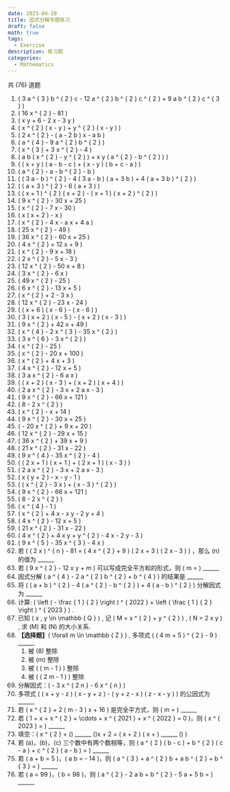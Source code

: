 ```yaml
---
date: 2023-04-28
title: 因式分解专题练习
draft: false
math: true
tags:
  - Exercise
description: 练习题
categories:
  - Mathematics
---
```


共 \(76\) 道题

1. \( 3 a ^ { 3 } b ^ { 2 } c - 12 a ^ { 2 } b ^ { 2 } c ^ { 2 } + 9 a b ^ { 2 } c ^ { 3 } \)
2. \( 16 x ^ { 2 } - 81 \)
3. \( x y + 6 - 2 x - 3 y \)
4. \( x ^ { 2 } ( x - y ) + y ^ { 2 } ( x - y ) \)
5. \( 2 x ^ { 2 } - ( a - 2 b ) x - a b \)
6. \( a ^ { 4 } - 9 a ^ { 2 } b ^ { 2 } \)
7. \( x ^ { 3 } + 3 x ^ { 2 } - 4 \)
8. \( a b ( x ^ { 2 } - y ^ { 2 } ) + x y ( a ^ { 2 } - b ^ { 2 } ) \)
9. \( ( x + y ) ( a - b - c ) + ( x - y ) ( b + c - a ) \)
10. \( a ^ { 2 } - a - b ^ { 2 } - b \)
11. \( ( 3 a - b ) ^ { 2 } - 4 ( 3 a - b ) ( a + 3 b ) + 4 ( a + 3 b ) ^ { 2 } \)
12. \( ( a + 3 ) ^ { 2 } - 6 ( a + 3 ) \)
13. \( ( x + 1 ) ^ { 2 } ( x + 2 ) - ( x + 1 ) ( x + 2 ) ^ { 2 } \)
14. \( 9 x ^ { 2 } - 30 x + 25 \)
15. \( x ^ { 2 } - 7 x - 30 \)
16. \(  x ( x + 2 ) - x \)
17. \( x ^ { 2 } - 4 x - a x + 4 a \)
18. \( 25 x ^ { 2 } - 49 \)
19. \( 36 x ^ { 2 } - 60 x + 25 \)
20. \( 4 x ^ { 2 } + 12 x + 9 \)
21. \( x ^ { 2 } - 9 x + 18 \)
22. \( 2 x ^ { 2 } - 5 x - 3 \)
23. \( 12 x ^ { 2 } - 50 x + 8 \)
24. \( 3 x ^ { 2 } - 6 x \)
25. \( 49 x ^ { 2 } - 25 \)
26. \( 6 x ^ { 2 } - 13 x + 5 \)
27. \( x ^ { 2 } + 2 - 3 x \)
28. \( 12 x ^ { 2 } - 23 x - 24 \)
29. \( ( x + 6 ) ( x - 6 ) - ( x - 6 ) \)
30. \( 3 ( x + 2 ) ( x - 5 ) - ( x + 2 ) ( x - 3 ) \)
31. \( 9 x ^ { 2 } + 42 x + 49 \)
32. \( x ^ { 4 } - 2 x ^ { 3 } - 35 x ^ { 2 } \)
33. \( 3 x ^ { 6 } - 3 x ^ { 2 } \)
34. \( x ^ { 2 } - 25 \)
35. \( x ^ { 2 } - 20 x + 100 \)
36. \( x ^ { 2 } + 4 x + 3 \)
37. \( 4 x ^ { 2 } - 12 x + 5 \)
38. \( 3 a x ^ { 2 } - 6 a x \)
39. \( ( x + 2 ) ( x - 3 ) + ( x + 2 ) ( x + 4 ) \)
40. \(  2 a x ^ { 2 } - 3 x + 2 a x - 3 \)
41. \( 9 x ^ { 2 } - 66 x + 121 \)
42. \( 8 - 2 x ^ { 2 } \)
43. \( x ^ { 2 } - x + 14 \)
44. \( 9 x ^ { 2 } - 30 x + 25 \)
45. \( - 20 x ^ { 2 } + 9 x + 20 \)
46. \( 12 x ^ { 2 } - 29 x + 15 \)
47. \( 36 x ^ { 2 } + 39 x + 9 \)
48. \( 21 x ^ { 2 } - 31 x - 22 \)
49. \( 9 x ^ { 4 } - 35 x ^ { 2 } - 4 \)
50. \( ( 2 x + 1 ) ( x + 1 ) + ( 2 x + 1 ) ( x - 3 ) \)
51. \( 2 a x ^ { 2 } - 3 x + 2 a x - 3 \)
52. \( x ( y + 2 ) - x - y - 1 \)
53. \( ( x ^ { 2 } - 3 x ) + ( x - 3 ) ^ { 2 } \)
54. \( 9 x ^ { 2 } - 66 x + 121 \)
55. \( 8 - 2 x ^ { 2 } \)
56. \( x ^ { 4 } - 1 \)
57. \( x ^ { 2 } + 4 x - x y - 2 y + 4 \)
58. \( 4 x ^ { 2 } - 12 x + 5 \)
59. \( 21 x ^ { 2 } - 31 x - 22 \)
60. \( 4 x ^ { 2 } + 4 x y + y ^ { 2 } - 4 x - 2 y - 3 \)
61. \( 9 x ^ { 5 } - 35 x ^ { 3 } - 4 x \)
62. 若 \( ( 2 x ) ^ { n } - 81 = ( 4 x ^ { 2 } + 9 ) ( 2 x + 3 ) ( 2 x - 3 ) \) ，那么 \(n\) 的值为 ______
63. 若 \( 9 x ^ { 2 } - 12 x y + m \) 可以写成完全平方和的形式，则 \( m = \) ______
64. 因式分解 \( a ^ { 4 } - 2 a ^ { 2 } b ^ { 2 } + b ^ { 4 } \) 的结果是 ______
65. 将 \( ( a + b ) ^ { 2 } - 4 ( a ^ { 2 } - b ^ { 2 } ) + 4 ( a - b ) ^ { 2 } \) 分解因式为 ______
66. 计算: \( \left ( - \frac { 1 } { 2 } \right ) ^ { 2022 } + \left ( \frac { 1 } { 2 } \right ) ^ { 2023 } \) .
67. 已知 \( x , y \in \mathbb { Q } \) , 记 \( M = x ^ { 2 } + y ^ { 2 } \) , \( N = 2 x y \) , 求 \(M\) 和 \(N\) 的大小关系.
68. **【选择题】**\( \forall m \in \mathbb { Z } \) , 多项式 \( ( 4 m + 5 ) ^ { 2 } - 9 \) ______
    1. 被 \(8\) 整除
    2. 被 \(m\) 整除
    3. 被 \( ( m - 1 ) \) 整除
    4. 被 \( ( 2 m - 1 ) \) 整除
69. 分解因式：\( - 3 x ^ { 2 n } - 6 x ^ { n } \)
70. 多项式 \( ( x + y - z ) ( x - y + z ) - ( y + z - x ) ( z - x - y ) \) 的公因式为 ______ 
71. 若 \( x ^ { 2 } + 2 ( m - 3 ) x + 16 \) 是完全平方式，则 \( m = \) ______
72. 若 \( 1 + x + x ^ { 2 } + \cdots + x ^ { 2021 } + x ^ { 2022 } = 0 \)，则 \( x ^ { 2023 } = \) ______
73. 填空：\( x ^ { 2 } + (\) ______ \()x + 2 = ( x + 2 ) ( x + \) ______ \() \)
74. 若 \(a\)，\(b\)，\(c\) 三个数中有两个数相等，则 \( a ^ { 2 } ( b - c ) + b ^ { 2 } ( c - a ) + c ^ { 2 } ( a - b ) = \) ______
75. 若 \( a + b = 5 \)，\( a b = - 14 \)，则 \( a ^ { 3 } + a ^ { 2 } b + a b ^ { 2 } + b ^ { 3 } = \) ______
76. 若 \( a = 99 \)，\( b = 98 \)，则 \( a ^ { 2 } - 2 a b + b ^ { 2 } - 5 a + 5 b = \) ______
